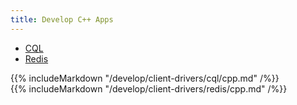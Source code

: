 ```yaml
---
title: Develop C++ Apps
---
```


<ul class="nav nav-tabs">
  <li class="active">
    <a data-toggle="tab" href="#cql">
      <i class="icon-cassandra" aria-hidden="true"></i>
      CQL
    </a>
  </li>
  <li >
    <a data-toggle="tab" href="#redis">
      <i class="icon-redis" aria-hidden="true"></i>
      Redis
    </a>
  </li>
</ul>

<div class="tab-content">
  <div id="cql" class="tab-pane fade in active">
    {{% includeMarkdown "/develop/client-drivers/cql/cpp.md" /%}}
  </div>
  <div id="redis" class="tab-pane fade">
    {{% includeMarkdown "/develop/client-drivers/redis/cpp.md" /%}}
  </div>
</div>

